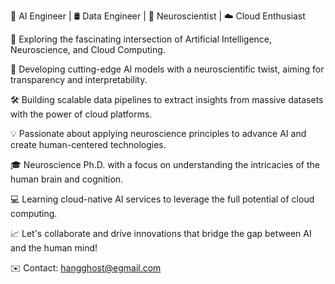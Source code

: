 🚀 AI Engineer | 🛢️ Data Engineer | 🧠 Neuroscientist | ☁️ Cloud Enthusiast

🔭 Exploring the fascinating intersection of Artificial Intelligence, Neuroscience, and Cloud Computing.

🤖 Developing cutting-edge AI models with a neuroscientific twist, aiming for transparency and interpretability.

🛠️ Building scalable data pipelines to extract insights from massive datasets with the power of cloud platforms.

💡 Passionate about applying neuroscience principles to advance AI and create human-centered technologies.

🎓 Neuroscience Ph.D. with a focus on understanding the intricacies of the human brain and cognition.

💻 Learning cloud-native AI services to leverage the full potential of cloud computing.



📈 Let's collaborate and drive innovations that bridge the gap between AI and the human mind!

✉️ Contact: hangghost@egmail.com



<!--
**Hangghost/Hangghost** is a ✨ _special_ ✨ repository because its `README.md` (this file) appears on your GitHub profile.

Here are some ideas to get you started:

- 🔭 I’m currently working on ...
- 🌱 I’m currently learning ...
- 👯 I’m looking to collaborate on ...
- 🤔 I’m looking for help with ...
- 💬 Ask me about ...
- 📫 How to reach me: ...
- 😄 Pronouns: ...
- ⚡ Fun fact: ...
-->
